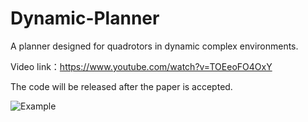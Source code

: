 # Dynamic-Planner
A planner designed for quadrotors in dynamic complex environments.

Video link：https://www.youtube.com/watch?v=TOEeoFO4OxY

The code will be released after the paper is accepted.

![Example](https://github.com/SmartGroupSystems/Dynamic-Planner/blob/main/gif/tutieshi_640x360_18s.gif)

